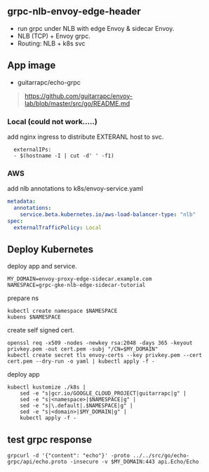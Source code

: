 ## grpc-nlb-envoy-edge-header

* run grpc under NLB with edge Envoy & sidecar Envoy.
* NLB (TCP) + Envoy grpc.
* Routing: NLB + k8s svc

## App image

* guitarrapc/echo-grpc

> https://github.com/guitarrapc/envoy-lab/blob/master/src/go/README.md


### Local (could not work.....)

add nginx ingress to distribute EXTERANL host to svc.

```shell
  externalIPs:
  - $(hostname -I | cut -d' ' -f1)
```

### AWS

add nlb annotations to k8s/envoy-service.yaml

```yaml
metadata:
  annotations:
    service.beta.kubernetes.io/aws-load-balancer-type: "nlb"
spec:
  externalTrafficPolicy: Local
```

## Deploy Kubernetes

deploy app and service.

```shell
MY_DOMAIN=envoy-proxy-edge-sidecar.example.com
NAMESPACE=grpc-gke-nlb-edge-sidecar-tutorial
```

prepare ns

```shell
kubectl create namespace $NAMESPACE
kubens $NAMESPACE
```

create self signed cert.

```shell
openssl req -x509 -nodes -newkey rsa:2048 -days 365 -keyout privkey.pem -out cert.pem -subj "/CN=$MY_DOMAIN"
kubectl create secret tls envoy-certs --key privkey.pem --cert cert.pem --dry-run -o yaml | kubectl apply -f -
```

deploy app
```shell
kubectl kustomize ./k8s |
    sed -e "s|gcr.io/GOOGLE_CLOUD_PROJECT|guitarrapc|g" | 
    sed -e "s|<namespace>|$NAMESPACE|g" | 
    sed -e "s|\.default|.$NAMESPACE|g" |
    sed -e "s|<domain>|$MY_DOMAIN|g" | 
    kubectl apply -f -
```

## test grpc response

```shell
grpcurl -d '{"content": "echo"}' -proto ../../src/go/echo-grpc/api/echo.proto -insecure -v $MY_DOMAIN:443 api.Echo/Echo
```